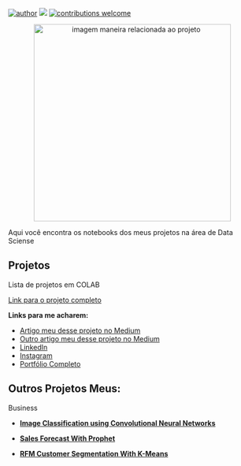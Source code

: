 [![author](https://img.shields.io/badge/author-davidnogueira-red.svg)](https://www.linkedin.com/in/david-nogueira-2208b6125/) [![](https://img.shields.io/badge/python-3.7+-blue.svg)](https://www.python.org/downloads/release/python-365/) [![contributions welcome](https://img.shields.io/badge/contributions-welcome-brightgreen.svg?style=flat)](https://github.com/rafaelnduarte/portfolio/issues)

<p align="center">
  <img src="https://images.unsplash.com/photo-1644325349124-d1756b79dd42?q=80&w=1775&auto=format&fit=crop&ixlib=rb-4.0.3&ixid=M3wxMjA3fDB8MHxwaG90by1wYWdlfHx8fGVufDB8fHx8fA%3D%3D" alt="imagem maneira relacionada ao projeto"height=400px >
</p>

Aqui você encontra os notebooks dos meus projetos na área de Data Sciense

## Projetos

Lista de projetos em COLAB

[Link para o projeto completo](https://medium.com/@rafaelnduarte)

**Links para me acharem:**
* [Artigo meu desse projeto no Medium](https://medium.com/@rafaelnduarte)
* [Outro artigo meu desse projeto no Medium](https://medium.com/@rafaelnduarte)
* [LinkedIn](https://www.linkedin.com/in/rafael-n-duarte/)
* [Instagram](https://www.linkedin.com/in/rafael-n-duarte/)
* [Portfólio Completo](https://www.linkedin.com/in/rafael-n-duarte/)




## Outros Projetos Meus:

Business
* **[Image Classification using Convolutional Neural Networks](https://bit.ly/3cdckqJ)**

* **[Sales Forecast With Prophet](https://bit.ly/2wHiD6l)**
 
* **[RFM Customer Segmentation With K-Means](https://bit.ly/2RFTWi2)**
